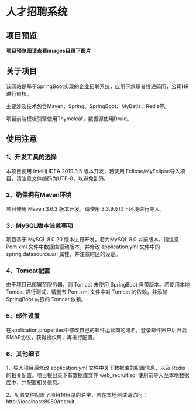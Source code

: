# 人才招聘系统

## 项目预览

**项目预览图请查看images目录下图片**





## 关于项目

该网站是基于SpringBoot实现的企业招聘系统，应用于求职者投递简历，公司HR进行审核。

主要涉及技术包含Maven、Spring、SpringBoot、MyBatis、Redis等。

项目前端模板引擎使用Thymeleaf，数据源使用Druid。



## 使用注意

### 1、开发工具的选择

本项目使用 Intellij IDEA 2019.3.5 版本开发，若使用 Eclipse/MyEclipse导入项目，请注意文件编码为UTF-8，以避免乱码。

### 2、确保拥有Maven环境

项目使用 Maven 3.6.3 版本开发，请使用 3.3.9及以上环境进行导入。

### 3、MySQL版本注意事项

项目基于 MySQL 8.0.20 版本进行开发，若为MySQL 8.0 以前版本，请注意 Pom.xml 文件中数据库驱动版本，并修改 application.yml 文件中的 spring.datasource.url 属性，并注意时区的设定。

### 4、Tomcat配置

由于项目已部署至服务器，则 Tomcat 未使用 SpringBoot 自带版本。若使用本地 Tomcat  进行测试，请删去 Pom.xml 文件中对 Tomcat 的依赖，并添加 SpringBoot 内嵌的 Tomcat 依赖。

### 5、邮件设置

在application.properties中修改自己的邮件运营商的域名，登录邮件账户后开启SMAP协议，获得授权码，再进行配置。

### 6、其他细节

1、导入项目后修改 application.yml 文件中关于数据库的配置信息，以及 Redis 的相关配置。项目根目录下有数据库文件 web_recruit.sql 使用前导入至本地数据库中，并配置相关信息。

2、配置文件配置了项目根目录的名字，若在本地测试请访问：http://localhost:8080/recruit














